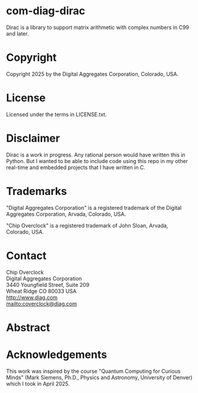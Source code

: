 # com-diag-dirac

Dirac is a library to support matrix arithmetic with complex numbers in C99 and later.

# Copyright

Copyright 2025 by the Digital Aggregates Corporation, Colorado, USA.

# License

Licensed under the terms in LICENSE.txt.

# Disclaimer

Dirac is a work in progress. Any rational person would have written
this in Python. But I wanted to be able to include code using this repo
in my other real-time and embedded projects that I have written in C.

# Trademarks

"Digital Aggregates Corporation" is a registered trademark of the Digital
Aggregates Corporation, Arvada, Colorado, USA.

"Chip Overclock" is a registered trademark of John Sloan, Arvada, Colorado,
USA.

# Contact

Chip Overclock    
Digital Aggregates Corporation    
3440 Youngfield Street, Suite 209    
Wheat Ridge CO 80033 USA    
<http://www.diag.com>    
<mailto:coverclock@diag.com>    

# Abstract

# Acknowledgements

This work was inspired by the course "Quantum Computing for Curious Minds"
(Mark Siemens, Ph.D., Physics and Astronomy, University of Denver)
which I took in April 2025.
